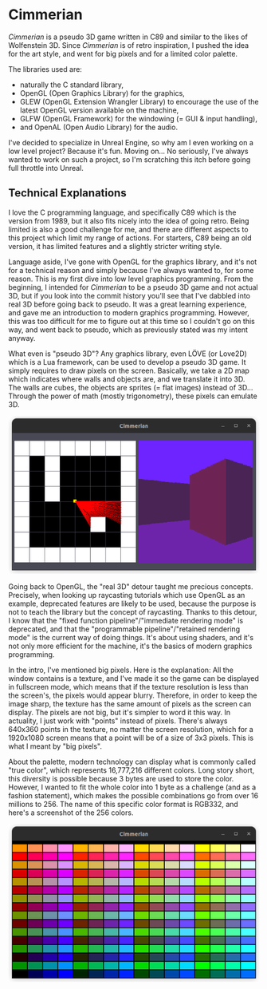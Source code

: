 # Cimmerian

*Cimmerian* is a pseudo 3D game written in C89 and similar to the likes of Wolfenstein 3D. Since *Cimmerian* is of retro inspiration, I pushed the idea for the art style, and went for big pixels and for a limited color palette.  

The libraries used are:
- naturally the C standard library,
- OpenGL (Open Graphics Library) for the graphics,
- GLEW (OpenGL Extension Wrangler Library) to encourage the use of the latest OpenGL version available on the machine,
- GLFW (OpenGL Framework) for the windowing (= GUI & input handling),
- and OpenAL (Open Audio Library) for the audio.

I've decided to specialize in Unreal Engine, so why am I even working on a low level project? Because it's fun. Moving on... No seriously, I've always wanted to work on such a project, so I'm scratching this itch before going full throttle into Unreal.  

## Technical Explanations

I love the C programming language, and specifically C89 which is the version from 1989, but it also fits nicely into the idea of going retro. Being limited is also a good challenge for me, and there are different aspects to this project which limit my range of actions. For starters, C89 being an old version, it has limited features and a slightly stricter writing style.  

Language aside, I've gone with OpenGL for the graphics library, and it's not for a technical reason and simply because I've always wanted to, for some reason. This is my first dive into low level graphics programming. From the beginning, I intended for *Cimmerian* to be a pseudo 3D game and not actual 3D, but if you look into the commit history you'll see that I've dabbled into real 3D before going back to pseudo. It was a great learning experience, and gave me an introduction to modern graphics programming. However, this was too difficult for me to figure out at this time so I couldn't go on this way, and went back to pseudo, which as previously stated was my intent anyway.  

What even is "pseudo 3D"? Any graphics library, even LÖVE (or Love2D) which is a Lua framework, can be used to develop a pseudo 3D game. It simply requires to draw pixels on the screen. Basically, we take a 2D map which indicates where walls and objects are, and we translate it into 3D. The walls are cubes, the objects are sprites (= flat images) instead of 3D... Through the power of math (mostly trigonometry), these pixels can emulate 3D.  

![Raycasting](./screenshots/screenshot_raycasting.png)

Going back to OpenGL, the "real 3D" detour taught me precious concepts. Precisely, when looking up raycasting tutorials which use OpenGL as an example, deprecated features are likely to be used, because the purpose is not to teach the library but the concept of raycasting. Thanks to this detour, I know that the "fixed function pipeline"/"immediate rendering mode" is deprecated, and that the "programmable pipeline"/"retained rendering mode" is the current way of doing things. It's about using shaders, and it's not only more efficient for the machine, it's the basics of modern graphics programming.  

In the intro, I've mentioned big pixels. Here is the explanation: All the window contains is a texture, and I've made it so the game can be displayed in fullscreen mode, which means that if the texture resolution is less than the screen's, the pixels would appear blurry. Therefore, in order to keep the image sharp, the texture has the same amount of pixels as the screen can display. The pixels are not big, but it's simpler to word it this way. In actuality, I just work with "points" instead of pixels. There's always 640x360 points in the texture, no matter the screen resolution, which for a 1920x1080 screen means that a point will be of a size of 3x3 pixels. This is what I meant by "big pixels".  

About the palette, modern technology can display what is commonly called "true color", which represents 16,777,216 different colors. Long story short, this diversity is possible because 3 bytes are used to store the color. However, I wanted to fit the whole color into 1 byte as a challenge (and as a fashion statement), which makes the possible combinations go from over 16 millions to 256. The name of this specific color format is RGB332, and here's a screenshot of the 256 colors.  

![RGB332 Color Palette](./screenshots/screenshot_palette.png)

